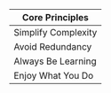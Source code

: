 | Core Principles     |
| ------------------- |
| Simplify Complexity |
| Avoid Redundancy    |
| Always Be Learning  |
| Enjoy What You Do   |
